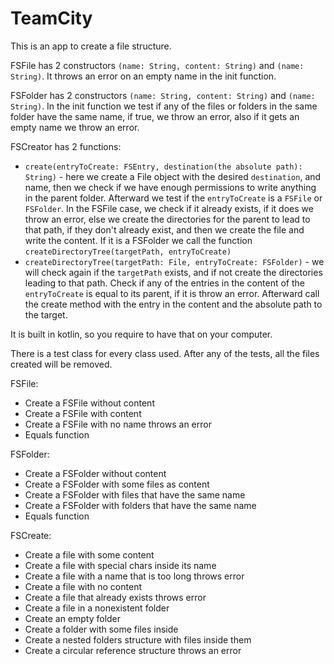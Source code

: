 # TeamCity

This is an app to create a file structure.

FSFile has 2 constructors `(name: String, content: String)` and `(name: String)`. It throws an
error on an empty name in the init function.

FSFolder has 2 constructors `(name: String, content: String)` and `(name: String)`.
In the init function we test if any of the files or folders
in the same folder have the same name, if true, we throw an error,
also if it gets an empty name we throw an error.

FSCreator has 2 functions:
+ `create(entryToCreate: FSEntry, destination(the absolute path): String)` - here we create a File object 
with the desired `destination`, and name, then we check if 
we have enough permissions to write anything in the parent folder. 
Afterward we test if the `entryToCreate` is a `FSFile` or `FSFolder`. In the FSFile case,
we check if it already exists, if it does we throw an error, else we create the 
directories for the parent to lead to that path, if they don't already exist,
and then we create the file and write the content. If it is a FSFolder
we call the function `createDirectoryTree(targetPath, entryToCreate)`
+ `createDirectoryTree(targetPath: File, entryToCreate: FSFolder)` - we will check again if the `targetPath`
exists, and if not create the directories leading to that path. Check if any of the entries in the content
of the `entryToCreate` is equal to its parent, if it is throw an error. Afterward call the create method
with the entry in the content and the absolute path to the target.

It is built in kotlin, so you require to have that on your computer.

There is a test class for every class used.
After any of the tests, all the files created will be removed.

FSFile:
+ Create a FSFile without content
+ Create a FSFile with content
+ Create a FSFile with no name throws an error
+ Equals function

FSFolder:
+ Create a FSFolder without content
+ Create a FSFolder with some files as content
+ Create a FSFolder with files that have the same name
+ Create a FSFolder with folders that have the same name
+ Equals function


FSCreate:
+ Create a file with some content
+ Create a file with special chars inside its name
+ Create a file with a name that is too long throws error
+ Create a file with no content
+ Create a file that already exists throws error
+ Create a file in a nonexistent folder
+ Create an empty folder
+ Create a folder with some files inside
+ Create a nested folders structure with files inside them
+ Create a circular reference structure throws an error
    

